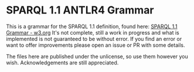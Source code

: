# SPARQL 1.1 ANTLR4 Grammar

This is a grammar for the SPARQL 1.1 definition, found here: [SPARQL 1.1 Grammar - w3.org](https://www.w3.org/TR/2013/REC-sparql11-query-20130321/#grammar)
It's not complete, still a work in progress and what is implemented is not guaranteed to be without error. If you find an error or want to offer improvements please open an issue or PR with some details.

The files here are published under the unlicense, so use them however you wish. Acknowledgements are still appreciated.